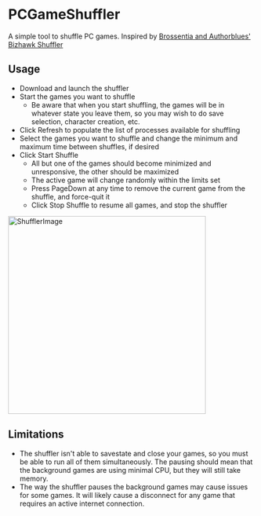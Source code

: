 # PCGameShuffler
A simple tool to shuffle PC games. Inspired by [Brossentia and Authorblues' Bizhawk Shuffler](https://github.com/authorblues/bizhawk-shuffler-2)

## Usage
* Download and launch the shuffler
* Start the games you want to shuffle
  * Be aware that when you start shuffling, the games will be in whatever state you leave them, so you may wish to do save selection, character creation, etc.
* Click Refresh to populate the list of processes available for shuffling
* Select the games you want to shuffle and change the minimum and maximum time between shuffles, if desired
* Click Start Shuffle
  * All but one of the games should become minimized and unresponsive, the other should be maximized
  * The active game will change randomly within the limits set
  * Press PageDown at any time to remove the current game from the shuffle, and force-quit it
  * Click Stop Shuffle to resume all games, and stop the shuffler

<img width="403" alt="ShufflerImage" src="https://user-images.githubusercontent.com/125438356/218967334-0cd24cb3-2d0f-4191-9bad-2349586cf7e1.png">

## Limitations
* The shuffler isn't able to savestate and close your games, so you must be able to run all of them simultaneously. The pausing should mean that the background games are using minimal CPU, but they will still take memory.
* The way the shuffler pauses the background games may cause issues for some games. It will likely cause a disconnect for any game that requires an active internet connection.
